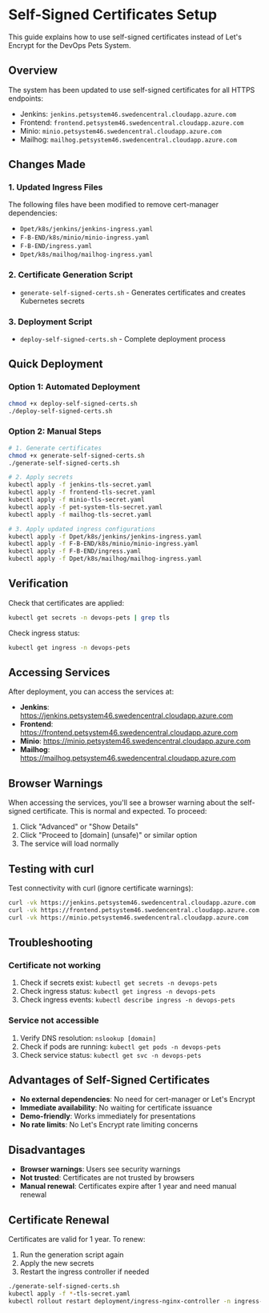 # Self-Signed Certificates Setup

This guide explains how to use self-signed certificates instead of Let's Encrypt for the DevOps Pets System.

## Overview

The system has been updated to use self-signed certificates for all HTTPS endpoints:
- Jenkins: `jenkins.petsystem46.swedencentral.cloudapp.azure.com`
- Frontend: `frontend.petsystem46.swedencentral.cloudapp.azure.com`
- Minio: `minio.petsystem46.swedencentral.cloudapp.azure.com`
- Mailhog: `mailhog.petsystem46.swedencentral.cloudapp.azure.com`

## Changes Made

### 1. Updated Ingress Files
The following files have been modified to remove cert-manager dependencies:
- `Dpet/k8s/jenkins/jenkins-ingress.yaml`
- `F-B-END/k8s/minio/minio-ingress.yaml`
- `F-B-END/ingress.yaml`
- `Dpet/k8s/mailhog/mailhog-ingress.yaml`

### 2. Certificate Generation Script
- `generate-self-signed-certs.sh` - Generates certificates and creates Kubernetes secrets

### 3. Deployment Script
- `deploy-self-signed-certs.sh` - Complete deployment process

## Quick Deployment

### Option 1: Automated Deployment
```bash
chmod +x deploy-self-signed-certs.sh
./deploy-self-signed-certs.sh
```

### Option 2: Manual Steps
```bash
# 1. Generate certificates
chmod +x generate-self-signed-certs.sh
./generate-self-signed-certs.sh

# 2. Apply secrets
kubectl apply -f jenkins-tls-secret.yaml
kubectl apply -f frontend-tls-secret.yaml
kubectl apply -f minio-tls-secret.yaml
kubectl apply -f pet-system-tls-secret.yaml
kubectl apply -f mailhog-tls-secret.yaml

# 3. Apply updated ingress configurations
kubectl apply -f Dpet/k8s/jenkins/jenkins-ingress.yaml
kubectl apply -f F-B-END/k8s/minio/minio-ingress.yaml
kubectl apply -f F-B-END/ingress.yaml
kubectl apply -f Dpet/k8s/mailhog/mailhog-ingress.yaml
```

## Verification

Check that certificates are applied:
```bash
kubectl get secrets -n devops-pets | grep tls
```

Check ingress status:
```bash
kubectl get ingress -n devops-pets
```

## Accessing Services

After deployment, you can access the services at:
- **Jenkins**: https://jenkins.petsystem46.swedencentral.cloudapp.azure.com
- **Frontend**: https://frontend.petsystem46.swedencentral.cloudapp.azure.com
- **Minio**: https://minio.petsystem46.swedencentral.cloudapp.azure.com
- **Mailhog**: https://mailhog.petsystem46.swedencentral.cloudapp.azure.com

## Browser Warnings

When accessing the services, you'll see a browser warning about the self-signed certificate. This is normal and expected. To proceed:

1. Click "Advanced" or "Show Details"
2. Click "Proceed to [domain] (unsafe)" or similar option
3. The service will load normally

## Testing with curl

Test connectivity with curl (ignore certificate warnings):
```bash
curl -vk https://jenkins.petsystem46.swedencentral.cloudapp.azure.com
curl -vk https://frontend.petsystem46.swedencentral.cloudapp.azure.com
curl -vk https://minio.petsystem46.swedencentral.cloudapp.azure.com
```

## Troubleshooting

### Certificate not working
1. Check if secrets exist: `kubectl get secrets -n devops-pets`
2. Check ingress status: `kubectl get ingress -n devops-pets`
3. Check ingress events: `kubectl describe ingress -n devops-pets`

### Service not accessible
1. Verify DNS resolution: `nslookup [domain]`
2. Check if pods are running: `kubectl get pods -n devops-pets`
3. Check service status: `kubectl get svc -n devops-pets`

## Advantages of Self-Signed Certificates

- **No external dependencies**: No need for cert-manager or Let's Encrypt
- **Immediate availability**: No waiting for certificate issuance
- **Demo-friendly**: Works immediately for presentations
- **No rate limits**: No Let's Encrypt rate limiting concerns

## Disadvantages

- **Browser warnings**: Users see security warnings
- **Not trusted**: Certificates are not trusted by browsers
- **Manual renewal**: Certificates expire after 1 year and need manual renewal

## Certificate Renewal

Certificates are valid for 1 year. To renew:
1. Run the generation script again
2. Apply the new secrets
3. Restart the ingress controller if needed

```bash
./generate-self-signed-certs.sh
kubectl apply -f *-tls-secret.yaml
kubectl rollout restart deployment/ingress-nginx-controller -n ingress-nginx
``` 